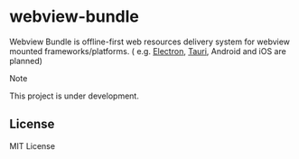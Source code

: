 # webview-bundle

Webview Bundle is offline-first web resources delivery system for webview mounted frameworks/platforms. (
e.g. [Electron](https://www.electronjs.org/), [Tauri](https://tauri.app/), Android and iOS are planned)

> [!NOTE]
> This project is under development.

## License

MIT License
